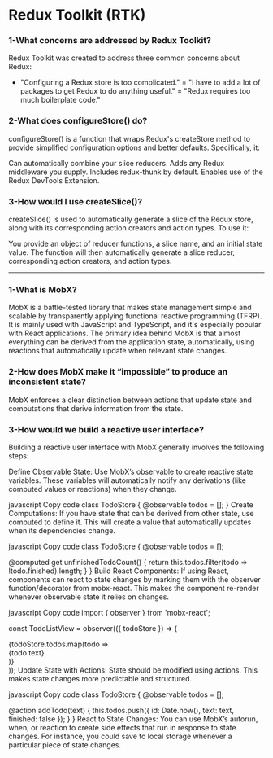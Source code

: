 # Redux Toolkit (RTK)

### 1-What concerns are addressed by Redux Toolkit?
Redux Toolkit was created to address three common concerns about Redux:

- "Configuring a Redux store is too complicated."
= "I have to add a lot of packages to get Redux to do anything useful."
= "Redux requires too much boilerplate code."

### 2-What does configureStore() do?
configureStore() is a function that wraps Redux's createStore method to provide simplified configuration options and better defaults. Specifically, it:

Can automatically combine your slice reducers.
Adds any Redux middleware you supply.
Includes redux-thunk by default.
Enables use of the Redux DevTools Extension.

### 3-How would I use createSlice()?
createSlice() is used to automatically generate a slice of the Redux store, along with its corresponding action creators and action types. To use it:

You provide an object of reducer functions, a slice name, and an initial state value.
The function will then automatically generate a slice reducer, corresponding action creators, and action types.
***

### 1-What is MobX?
MobX is a battle-tested library that makes state management simple and scalable by transparently applying functional reactive programming (TFRP). It is mainly used with JavaScript and TypeScript, and it's especially popular with React applications. The primary idea behind MobX is that almost everything can be derived from the application state, automatically, using reactions that automatically update when relevant state changes.
### 2-How does MobX make it “impossible” to produce an inconsistent state?
MobX enforces a clear distinction between actions that update state and computations that derive information from the state.

### 3-How would we build a reactive user interface?
Building a reactive user interface with MobX generally involves the following steps:

Define Observable State: Use MobX’s observable to create reactive state variables. These variables will automatically notify any derivations (like computed values or reactions) when they change.

javascript
Copy code
class TodoStore {
  @observable todos = [];
}
Create Computations: If you have state that can be derived from other state, use computed to define it. This will create a value that automatically updates when its dependencies change.

javascript
Copy code
class TodoStore {
  @observable todos = [];
  
  @computed get unfinishedTodoCount() {
    return this.todos.filter(todo => !todo.finished).length;
  }
}
Build React Components: If using React, components can react to state changes by marking them with the observer function/decorator from mobx-react. This makes the component re-render whenever observable state it relies on changes.

javascript
Copy code
import { observer } from 'mobx-react';

const TodoListView = observer(({ todoStore }) => (
  <div>
    {todoStore.todos.map(todo => <div key={todo.id}>{todo.text}</div>)}
  </div>
));
Update State with Actions: State should be modified using actions. This makes state changes more predictable and structured.

javascript
Copy code
class TodoStore {
  @observable todos = [];

  @action addTodo(text) {
    this.todos.push({ id: Date.now(), text: text, finished: false });
  }
}
React to State Changes: You can use MobX’s autorun, when, or reaction to create side effects that run in response to state changes. For instance, you could save to local storage whenever a particular piece of state changes.

